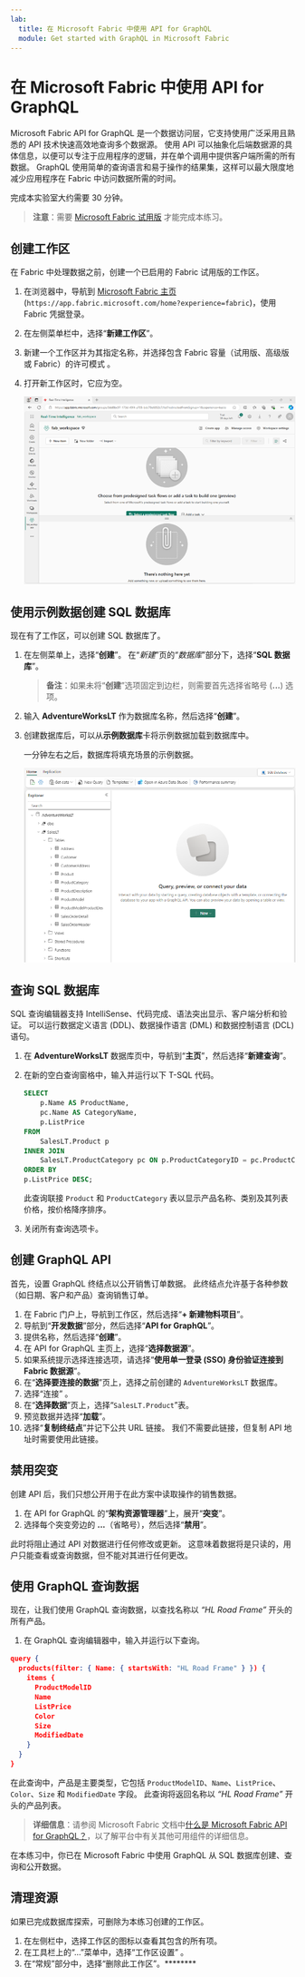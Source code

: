 ```yaml
---
lab:
  title: 在 Microsoft Fabric 中使用 API for GraphQL
  module: Get started with GraphQL in Microsoft Fabric
---
```


# 在 Microsoft Fabric 中使用 API for GraphQL

Microsoft Fabric API for GraphQL 是一个数据访问层，它支持使用广泛采用且熟悉的 API 技术快速高效地查询多个数据源。 使用 API 可以抽象化后端数据源的具体信息，以便可以专注于应用程序的逻辑，并在单个调用中提供客户端所需的所有数据。 GraphQL 使用简单的查询语言和易于操作的结果集，这样可以最大限度地减少应用程序在 Fabric 中访问数据所需的时间。

完成本实验室大约需要 30 分钟。

> **注意**：需要 [Microsoft Fabric 试用版](https://learn.microsoft.com/fabric/get-started/fabric-trial) 才能完成本练习。

## 创建工作区

在 Fabric 中处理数据之前，创建一个已启用的 Fabric 试用版的工作区。

1. 在浏览器中，导航到 [Microsoft Fabric 主页](https://app.fabric.microsoft.com/home?experience=fabric) (`https://app.fabric.microsoft.com/home?experience=fabric`)，使用 Fabric 凭据登录。
1. 在左侧菜单栏中，选择“**新建工作区**”。
1. 新建一个工作区并为其指定名称，并选择包含 Fabric 容量（试用版、高级版或 Fabric）的许可模式  。
1. 打开新工作区时，它应为空。

    ![Fabric 中空工作区的屏幕截图。](./Images/new-workspace.png)

## 使用示例数据创建 SQL 数据库

现在有了工作区，可以创建 SQL 数据库了。

1. 在左侧菜单上，选择“**创建**”。 在“*新建*”页的“*数据库*”部分下，选择“**SQL 数据库**”。

    >**备注**：如果未将“**创建**”选项固定到边栏，则需要首先选择省略号 (**...**) 选项。

1. 输入 **AdventureWorksLT** 作为数据库名称，然后选择“**创建**”。
1. 创建数据库后，可以从**示例数据库**卡将示例数据加载到数据库中。

    一分钟左右之后，数据库将填充场景的示例数据。

    ![使用示例数据加载的新数据库的屏幕截图。](./Images/sql-database-sample.png)

## 查询 SQL 数据库

SQL 查询编辑器支持 IntelliSense、代码完成、语法突出显示、客户端分析和验证。 可以运行数据定义语言 (DDL)、数据操作语言 (DML) 和数据控制语言 (DCL) 语句。

1. 在 **AdventureWorksLT** 数据库页中，导航到“**主页**”，然后选择“**新建查询**”。
1. 在新的空白查询窗格中，输入并运行以下 T-SQL 代码。

    ```sql
    SELECT 
        p.Name AS ProductName,
        pc.Name AS CategoryName,
        p.ListPrice
    FROM 
        SalesLT.Product p
    INNER JOIN 
        SalesLT.ProductCategory pc ON p.ProductCategoryID = pc.ProductCategoryID
    ORDER BY 
    p.ListPrice DESC;
    ```
    
    此查询联接 `Product` 和 `ProductCategory` 表以显示产品名称、类别及其列表价格，按价格降序排序。

1. 关闭所有查询选项卡。

## 创建 GraphQL API

首先，设置 GraphQL 终结点以公开销售订单数据。 此终结点允许基于各种参数（如日期、客户和产品）查询销售订单。

1. 在 Fabric 门户上，导航到工作区，然后选择“**+ 新建物料项目**”。
1. 导航到“**开发数据**”部分，然后选择“**API for GraphQL**”。
1. 提供名称，然后选择“**创建**”。
1. 在 API for GraphQL 主页上，选择“**选择数据源**”。
1. 如果系统提示选择连接选项，请选择“**使用单一登录 (SSO) 身份验证连接到 Fabric 数据源**”。
1. 在“**选择要连接的数据**”页上，选择之前创建的 `AdventureWorksLT` 数据库。
1. 选择“连接” 。
1. 在“**选择数据**”页上，选择“`SalesLT.Product`”表。 
1. 预览数据并选择“**加载**”。
1. 选择“**复制终结点**”并记下公共 URL 链接。 我们不需要此链接，但复制 API 地址时需要使用此链接。

## 禁用突变

创建 API 后，我们只想公开用于在此方案中读取操作的销售数据。

1. 在 API for GraphQL 的“**架构资源管理器**”上，展开“**突变**”。
1. 选择每个突变旁边的 **...**（省略号），然后选择“**禁用**”。

此时将阻止通过 API 对数据进行任何修改或更新。 这意味着数据将是只读的，用户只能查看或查询数据，但不能对其进行任何更改。

## 使用 GraphQL 查询数据

现在，让我们使用 GraphQL 查询数据，以查找名称以 *“HL Road Frame”* 开头的所有产品。

1. 在 GraphQL 查询编辑器中，输入并运行以下查询。

```json
query {
  products(filter: { Name: { startsWith: "HL Road Frame" } }) {
    items {
      ProductModelID
      Name
      ListPrice
      Color
      Size
      ModifiedDate
    }
  }
}
```

在此查询中，产品是主要类型，它包括 `ProductModelID`、`Name`、`ListPrice`、`Color`、`Size` 和 `ModifiedDate` 字段。 此查询将返回名称以 *“HL Road Frame”* 开头的产品列表。

> **详细信息**：请参阅 Microsoft Fabric 文档中[什么是 Microsoft Fabric API for GraphQL？](https://learn.microsoft.com/fabric/data-engineering/api-graphql-overview)，以了解平台中有关其他可用组件的详细信息。

在本练习中，你已在 Microsoft Fabric 中使用 GraphQL 从 SQL 数据库创建、查询和公开数据。

## 清理资源

如果已完成数据库探索，可删除为本练习创建的工作区。

1. 在左侧栏中，选择工作区的图标以查看其包含的所有项。
2. 在工具栏上的“...”菜单中，选择“工作区设置” 。
3. 在“常规”部分中，选择“删除此工作区”。********

